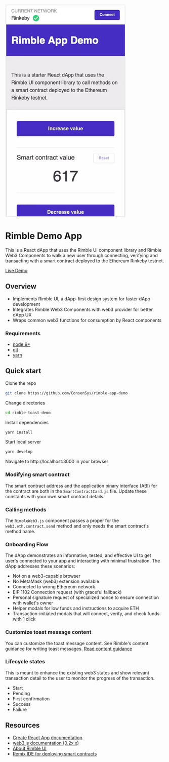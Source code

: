 ![Rimble Demo App](./_assets/rimble-demo-2.webp)

# Rimble Demo App

This is a React dApp that uses the Rimble UI component library and Rimble Web3 Components to walk a new user through connecting, verifying and transacting with a smart contract deployed to the Ethereum Rinkeby testnet.

[Live Demo](https://rimble-app-demo.netlify.com/)

## Overview

- Implements Rimble UI, a dApp-first design system for faster dApp development
- Integrates Rimble Web3 Components with web3 provider for better dApp UX
- Wraps common web3 functions for consumption by React components

### Requirements

- [node 9+](https://nodejs.org/en/)
- [git](https://git-scm.com/downloads)
- [yarn](https://yarnpkg.com/en/docs/install)

## Quick start

Clone the repo

```bash
git clone https://github.com/ConsenSys/rimble-app-demo
```

Change directories

```bash
cd rimble-toast-demo
```

Install dependencies

```bash
yarn install
```

Start local server

```bash
yarn develop
```

Navigate to http://localhost:3000 in your browser

### Modifying smart contract

The smart contract address and the application binary interface (ABI) for the contract are both in the `SmartContractCard.js` file. Update these constants with your own smart contract details.

### Calling methods

The `RimbleWeb3.js` component passes a proper for the `web3.eth.contract.send` method and only needs the smart contract's method name.

### Onboarding Flow

The dApp demonstrates an informative, tested, and effective UI to get user's connected to your app and interacting with minimal frustration. The dApp addresses these scenarios:

- Not on a web3-capable browser
- No MetaMask (web3) extension available
- Connected to wrong Ethereum network
- EIP 1102 Connection request (with graceful fallback)
- Personal signature request of specialized nonce to ensure connection with wallet's owner
- Helper modals for low funds and instructions to acquire ETH
- Transaction-initiated modals that will connect, verify, and check funds with 1 click

### Customize toast message content

You can customize the toast message content. See Rimble's content guidance for writing toast messages.
[Read content guidance](https://consensys.github.io/rimble-ui/?selectedKind=ToastMessage&selectedStory=ToastMessage&full=0&addons=1&stories=1&panelRight=0&addonPanel=storybook%2Factions%2Factions-panel)

### Lifecycle states

This is meant to enhance the existing web3 states and show relevant transaction detail to the user to monitor the progress of the transaction.

- Start
- Pending
- First confirmation
- Success
- Failure

## Resources

- [Create React App documentation](https://facebook.github.io/create-react-app/docs/getting-started).
- [web3.js documentation (0.2x.x)](https://github.com/ethereum/wiki/wiki/JavaScript-API)
- [About Rimble UI](https://rimble.consensys.design/)
- [Remix IDE for deploying smart contracts](https://remix.ethereum.org/)
